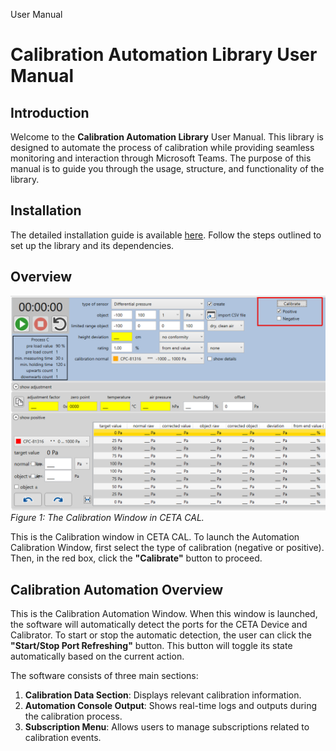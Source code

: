 User Manual



# Calibration Automation Library User Manual

## Introduction
Welcome to the **Calibration Automation Library** User Manual. This library is designed to automate the process of calibration while providing seamless monitoring and interaction through Microsoft Teams. The purpose of this manual is to guide you through the usage, structure, and functionality of the library.


## Installation
The detailed installation guide is available [here](https://github.com/bhoomccpe/Readme-Hub/blob/main/CETA%20Cal%20Implementation%20Readme.md). Follow the steps outlined to set up the library and its dependencies.


## Overview
![Calibration Window](image-resource/CETA-CAL-Overview.png)
*Figure 1: The Calibration Window in CETA CAL.*

This is the Calibration window in CETA CAL. To launch the Automation Calibration Window, first select the type of calibration (negative or positive). Then, in the red box, click the **"Calibrate"** button to proceed.

## Calibration Automation Overview
This is the Calibration Automation Window. When this window is launched, the software will automatically detect the ports for the CETA Device and Calibrator. To start or stop the automatic detection, the user can click the **"Start/Stop Port Refreshing"** button. This button will toggle its state automatically based on the current action.

The software consists of three main sections:

1. **Calibration Data Section**: Displays relevant calibration information.
2. **Automation Console Output**: Shows real-time logs and outputs during the calibration process.
3. **Subscription Menu**: Allows users to manage subscriptions related to calibration events.
